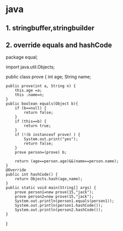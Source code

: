 # java

## 1. stringbuffer,stringbuilder

## 2. override equals and hashCode
package equal;

import java.util.Objects;

public class prove {
	int age;
	String name;
	
	public prove(int a, String n) {
		this.age =a;
		this .name=n;
	}
	public boolean equals(Object b){
		if (b==null) {
			return false;
		}
		if (this==b) {
			return true;
		}
		if (!(b instanceof prove) ) {
			System.out.print("yes");
			return false;
		}
		prove person=(prove) b;
		
		return (age==person.age)&&(name==person.name);
	}
	@Override
	public int hashCode() {
		return Objects.hash(age,name);
	}	
	public static void main(String[] args) {
		prove person1=new prove(15,"jack");
		prove person2=new prove(15,"jack");
		System.out.println(person1.equals(person1));
		System.out.println(person1.hashCode());
		System.out.println(person2.hashCode());
	}
}
